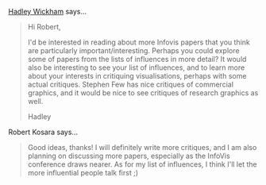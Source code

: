 <a href="http://had.co.nz" rel="nofollow noopener" target="_blank">Hadley Wickham</a> says…
>	Hi Robert,
>	
>	I'd be interested in reading about more Infovis papers that you think are particularly important/interesting.  Perhaps you could explore some of papers from the lists of influences in more detail?  It would also be interesting to see your list of influences, and to learn more about your interests in critiquing visualisations, perhaps with some actual critiques. Stephen Few has nice critiques of commercial graphics, and it would be nice to see critiques of research graphics as well.
>	
>	Hadley

Robert Kosara says…
>	Good ideas, thanks! I will definitely write more critiques, and I am also planning
>	on discussing more papers, especially as the InfoVis conference draws
>	nearer. As for my list of influences, I think I'll let the more
>	influential people talk first ;)
>
